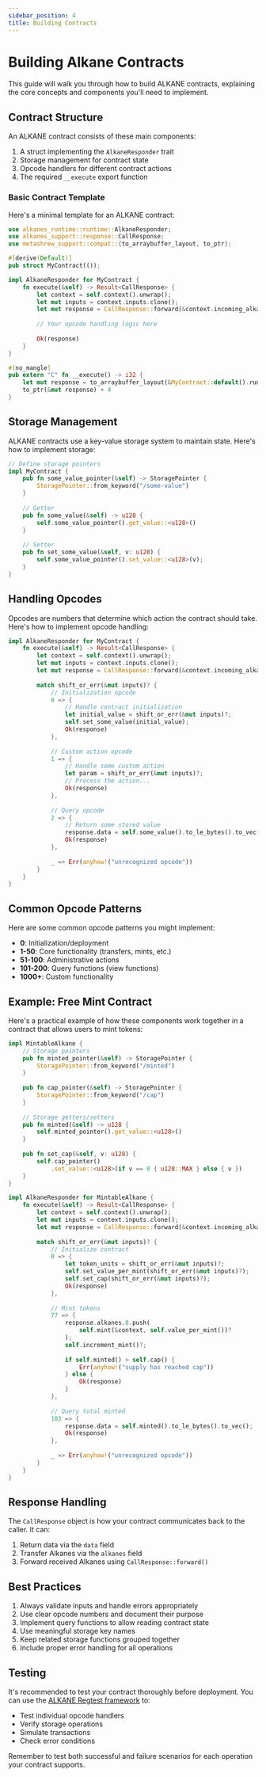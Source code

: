 ```yaml
---
sidebar_position: 4
title: Building Contracts
---
```


# Building Alkane Contracts

This guide will walk you through how to build ALKANE contracts, explaining the core concepts and components you'll need to implement.

## Contract Structure

An ALKANE contract consists of these main components:

1. A struct implementing the `AlkaneResponder` trait
2. Storage management for contract state
3. Opcode handlers for different contract actions
4. The required `__execute` export function

### Basic Contract Template

Here's a minimal template for an ALKANE contract:

```rust
use alkanes_runtime::runtime::AlkaneResponder;
use alkanes_support::response::CallResponse;
use metashrew_support::compat::{to_arraybuffer_layout, to_ptr};

#[derive(Default)]
pub struct MyContract(());

impl AlkaneResponder for MyContract {
    fn execute(&self) -> Result<CallResponse> {
        let context = self.context().unwrap();
        let mut inputs = context.inputs.clone();
        let mut response = CallResponse::forward(&context.incoming_alkanes);
        
        // Your opcode handling logic here
        
        Ok(response)
    }
}

#[no_mangle]
pub extern "C" fn __execute() -> i32 {
    let mut response = to_arraybuffer_layout(&MyContract::default().run());
    to_ptr(&mut response) + 4
}
```

## Storage Management

ALKANE contracts use a key-value storage system to maintain state. Here's how to implement storage:

```rust
// Define storage pointers
impl MyContract {
    pub fn some_value_pointer(&self) -> StoragePointer {
        StoragePointer::from_keyword("/some-value")
    }
    
    // Getter
    pub fn some_value(&self) -> u128 {
        self.some_value_pointer().get_value::<u128>()
    }
    
    // Setter
    pub fn set_some_value(&self, v: u128) {
        self.some_value_pointer().set_value::<u128>(v);
    }
}
```

## Handling Opcodes

Opcodes are numbers that determine which action the contract should take. Here's how to implement opcode handling:

```rust
impl AlkaneResponder for MyContract {
    fn execute(&self) -> Result<CallResponse> {
        let context = self.context().unwrap();
        let mut inputs = context.inputs.clone();
        let mut response = CallResponse::forward(&context.incoming_alkanes);
        
        match shift_or_err(&mut inputs)? {
            // Initialization opcode
            0 => {
                // Handle contract initialization
                let initial_value = shift_or_err(&mut inputs)?;
                self.set_some_value(initial_value);
                Ok(response)
            },
            
            // Custom action opcode
            1 => {
                // Handle some custom action
                let param = shift_or_err(&mut inputs)?;
                // Process the action...
                Ok(response)
            },
            
            // Query opcode
            2 => {
                // Return some stored value
                response.data = self.some_value().to_le_bytes().to_vec();
                Ok(response)
            },
            
            _ => Err(anyhow!("unrecognized opcode"))
        }
    }
}
```

## Common Opcode Patterns

Here are some common opcode patterns you might implement:

- **0**: Initialization/deployment
- **1-50**: Core functionality (transfers, mints, etc.)
- **51-100**: Administrative actions
- **101-200**: Query functions (view functions)
- **1000+**: Custom functionality

## Example: Free Mint Contract

Here's a practical example of how these components work together in a contract that allows users to mint tokens:

```rust
impl MintableAlkane {
    // Storage pointers
    pub fn minted_pointer(&self) -> StoragePointer {
        StoragePointer::from_keyword("/minted")
    }
    
    pub fn cap_pointer(&self) -> StoragePointer {
        StoragePointer::from_keyword("/cap")
    }
    
    // Storage getters/setters
    pub fn minted(&self) -> u128 {
        self.minted_pointer().get_value::<u128>()
    }
    
    pub fn set_cap(&self, v: u128) {
        self.cap_pointer()
            .set_value::<u128>(if v == 0 { u128::MAX } else { v })
    }
}

impl AlkaneResponder for MintableAlkane {
    fn execute(&self) -> Result<CallResponse> {
        let context = self.context().unwrap();
        let mut inputs = context.inputs.clone();
        let mut response = CallResponse::forward(&context.incoming_alkanes);
        
        match shift_or_err(&mut inputs)? {
            // Initialize contract
            0 => {
                let token_units = shift_or_err(&mut inputs)?;
                self.set_value_per_mint(shift_or_err(&mut inputs)?);
                self.set_cap(shift_or_err(&mut inputs)?);
                Ok(response)
            },
            
            // Mint tokens
            77 => {
                response.alkanes.0.push(
                    self.mint(&context, self.value_per_mint())?
                );
                self.increment_mint()?;
                
                if self.minted() > self.cap() {
                    Err(anyhow!("supply has reached cap"))
                } else {
                    Ok(response)
                }
            },
            
            // Query total minted
            103 => {
                response.data = self.minted().to_le_bytes().to_vec();
                Ok(response)
            },
            
            _ => Err(anyhow!("unrecognized opcode"))
        }
    }
}
```

## Response Handling

The `CallResponse` object is how your contract communicates back to the caller. It can:

1. Return data via the `data` field
2. Transfer Alkanes via the `alkanes` field
3. Forward received Alkanes using `CallResponse::forward()`

## Best Practices

1. Always validate inputs and handle errors appropriately
2. Use clear opcode numbers and document their purpose
3. Implement query functions to allow reading contract state
4. Use meaningful storage key names
5. Keep related storage functions grouped together
6. Include proper error handling for all operations

## Testing

It's recommended to test your contract thoroughly before deployment. You can use the [ALKANE Regtest framework](setup) to:

- Test individual opcode handlers
- Verify storage operations
- Simulate transactions
- Check error conditions

Remember to test both successful and failure scenarios for each operation your contract supports.

